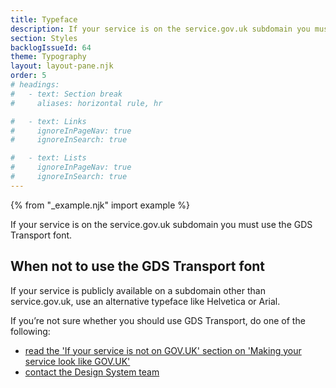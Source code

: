 ```yaml
---
title: Typeface
description: If your service is on the service.gov.uk subdomain you must use the GDS Transport font
section: Styles
backlogIssueId: 64
theme: Typography
layout: layout-pane.njk
order: 5
# headings:
#   - text: Section break
#     aliases: horizontal rule, hr

#   - text: Links
#     ignoreInPageNav: true
#     ignoreInSearch: true

#   - text: Lists
#     ignoreInPageNav: true
#     ignoreInSearch: true
---
```


{% from "_example.njk" import example %}


If your service is on the service.gov.uk subdomain you must use the GDS Transport font.

## When not to use the GDS Transport font

If your service is publicly available on a subdomain other than service.gov.uk, use an alternative typeface like Helvetica or Arial.

If you’re not sure whether you should use GDS Transport, do one of the following:

- [read the 'If your service is not on GOV.UK' section on 'Making your service look like GOV.UK'](https://www.gov.uk/service-manual/design/making-your-service-look-like-govuk#if-your-service-isnt-on-govuk)
- [contact the Design System team](/get-in-touch/)
